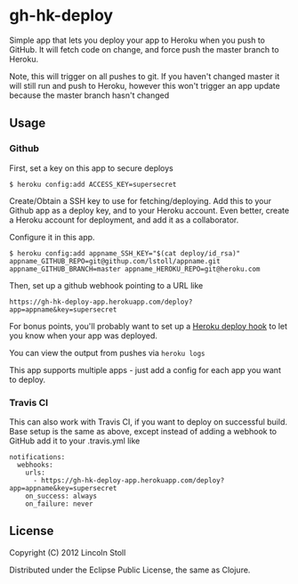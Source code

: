# gh-hk-deploy

Simple app that lets you deploy your app to Heroku when you push to GitHub. It will fetch code on change, and force push the master branch to Heroku.

Note, this will trigger on all pushes to git. If you haven't changed master it will still run and push to Heroku, however this won't trigger an app update because the master branch hasn't changed

## Usage

### Github

First, set a key on this app to secure deploys

    $ heroku config:add ACCESS_KEY=supersecret

Create/Obtain a SSH key to use for fetching/deploying. Add this to your Github app as a deploy key, and to your Heroku account. Even better, create a Heroku account for deployment, and add it as a collaborator.

Configure it in this app.

    $ heroku config:add appname_SSH_KEY="$(cat deploy/id_rsa)" appname_GITHUB_REPO=git@githup.com/lstoll/appname.git appname_GITHUB_BRANCH=master appname_HEROKU_REPO=git@heroku.com

Then, set up a github webhook pointing to a URL like

    https://gh-hk-deploy-app.herokuapp.com/deploy?app=appname&key=supersecret

For bonus points, you'll probably want to set up a [Heroku deploy hook](https://devcenter.heroku.com/articles/deploy-hooks) to let you know when your app was deployed.

You can view the output from pushes via `heroku logs`

This app supports multiple apps - just add a config for each app you want to deploy.

### Travis CI

This can also work with Travis CI, if you want to deploy on successful build. Base setup is the same as above, except instead of adding a webhook to GitHub add it to your .travis.yml like

    notifications:
      webhooks:
        urls:
          - https://gh-hk-deploy-app.herokuapp.com/deploy?app=appname&key=supersecret
        on_success: always
        on_failure: never

## License

Copyright (C) 2012 Lincoln Stoll

Distributed under the Eclipse Public License, the same as Clojure.
